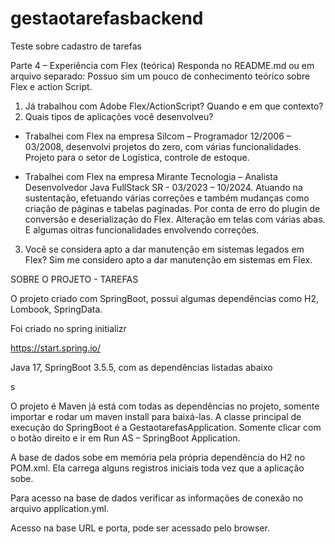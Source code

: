 # gestaotarefasbackend

Teste sobre cadastro de tarefas

Parte 4 – Experiência com Flex (teórica) Responda no README.md ou em arquivo separado: Possuo sim um pouco de conhecimento teórico sobre Flex e action Script.


1. Já trabalhou com Adobe Flex/ActionScript? Quando e em que contexto? 
2. Quais tipos de aplicações você desenvolveu? 

- Trabalhei com Flex na empresa Silcom – Programador 12/2006 – 03/2008, desenvolvi projetos do zero, com várias funcionalidades. Projeto para o setor de Logística, controle de estoque.

- Trabalhei com Flex na empresa Mirante Tecnologia – Analista Desenvolvedor Java FullStack SR - 03/2023 – 10/2024. Atuando na sustentação, efetuando várias correções e também mudanças como criação de páginas e tabelas paginadas. Por conta de erro do plugin de conversão e deserialização do Flex. Alteração em telas com várias abas. E algumas oitras funcionalidades envolvendo correções.

3. Você se considera apto a dar manutenção em sistemas legados em Flex? 
Sim me considero apto a dar manutenção em sistemas em Flex.


SOBRE O PROJETO - TAREFAS

O projeto criado com SpringBoot, possui algumas dependências como H2, Lombook, SpringData.



Foi criado no spring initializr



https://start.spring.io/

Java 17, SpringBoot 3.5.5, com as dependências listadas abaixo

s

O projeto é Maven já está com todas as dependências no projeto, somente importar e rodar um maven install para baixá-las.
A classe principal de execução do SpringBoot é a GestaotarefasApplication.
Somente clicar com o botão direito e ir em Run AS – SpringBoot Application.

A base de dados sobe em memória pela própria dependência do H2 no POM.xml.
Ela carrega alguns registros iniciais toda vez que a aplicação sobe.

Para acesso na base de dados verificar as informações de conexão no arquivo application.yml.

Acesso na base URL e porta, pode ser acessado pelo browser.





